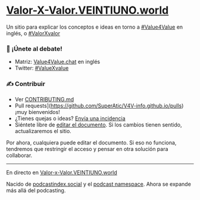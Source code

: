 # [Valor-X-Valor.VEINTIUNO.world](https://Valor-X-Valor.VEINTIUNO.world/)

Un sitio para explicar los conceptos e ideas en torno a [#Value4Value](https://twitter.com/search?q=%23value4value%20OR%20%23v4v) en inglés, o [#ValorXvalor](https://twitter.com/search?q=%valuexvalue%20OR%20%23v4v)

### 💬 ¡Únete al debate!

- Matriz: [Value4Value.chat](http://Value4Value.chat) en inglés
- Twitter: [#ValueXvalue](https://twitter.com/search?q=%23value4value%20OR%20%23v4v)

### ✍️ Contribuir

- Ver [CONTRIBUTING.md](https://github.com/SuperAtic/V4V-info.github.io/blob/master/CONTRIBUTING.md)
- Pull requests](https://github.com/SuperAtic/V4V-info.github.io/pulls) ¡muy bienvenidos!
- ¿Tienes quejas o ideas? [Envía una incidencia](https://github.com/SuperAtic/V4V-info.github.io/issues)
- Siéntete libre de [editar el documento](https://demo.hedgedoc.org/T-ms5vFFQc67H-WCU-rVng). Si los cambios tienen sentido, actualizaremos el sitio.

Por ahora, cualquiera puede editar el documento. Si eso no funciona, tendremos que restringir el acceso y pensar en otra solución para collaborar.

---

En directo en [Valor-x-Valor.VEINTIUNO.world](Valor-x-Valor.VEINTIUNO.world)

Nacido de [podcastindex.social](https://podcastindex.social/) y el [podcast namespace](https://github.com/Podcastindex-org/podcast-namespace/discussions). Ahora se expande más allá del podcasting.
